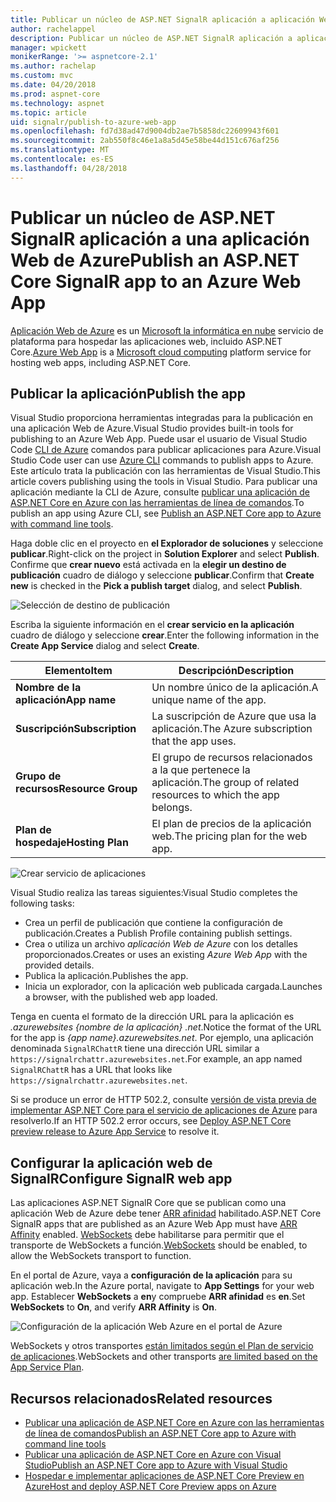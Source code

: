 ```yaml
---
title: Publicar un núcleo de ASP.NET SignalR aplicación a aplicación Web de Azure
author: rachelappel
description: Publicar un núcleo de ASP.NET SignalR aplicación a aplicación Web de Azure
manager: wpickett
monikerRange: '>= aspnetcore-2.1'
ms.author: rachelap
ms.custom: mvc
ms.date: 04/20/2018
ms.prod: aspnet-core
ms.technology: aspnet
ms.topic: article
uid: signalr/publish-to-azure-web-app
ms.openlocfilehash: fd7d38ad47d9004db2ae7b5858dc22609943f601
ms.sourcegitcommit: 2ab550f8c46e1a8a5d45e58be44d151c676af256
ms.translationtype: MT
ms.contentlocale: es-ES
ms.lasthandoff: 04/28/2018
---
```

# <a name="publish-an-aspnet-core-signalr-app-to-an-azure-web-app"></a><span data-ttu-id="13c22-103">Publicar un núcleo de ASP.NET SignalR aplicación a una aplicación Web de Azure</span><span class="sxs-lookup"><span data-stu-id="13c22-103">Publish an ASP.NET Core SignalR app to an Azure Web App</span></span>

<span data-ttu-id="13c22-104">[Aplicación Web de Azure](/azure/app-service/app-service-web-overview) es un [Microsoft la informática en nube](https://azure.microsoft.com/) servicio de plataforma para hospedar las aplicaciones web, incluido ASP.NET Core.</span><span class="sxs-lookup"><span data-stu-id="13c22-104">[Azure Web App](/azure/app-service/app-service-web-overview) is a [Microsoft cloud computing](https://azure.microsoft.com/) platform service for hosting web apps, including ASP.NET Core.</span></span>

## <a name="publish-the-app"></a><span data-ttu-id="13c22-105">Publicar la aplicación</span><span class="sxs-lookup"><span data-stu-id="13c22-105">Publish the app</span></span>

<span data-ttu-id="13c22-106">Visual Studio proporciona herramientas integradas para la publicación en una aplicación Web de Azure.</span><span class="sxs-lookup"><span data-stu-id="13c22-106">Visual Studio provides built-in tools for publishing to an Azure Web App.</span></span> <span data-ttu-id="13c22-107">Puede usar el usuario de Visual Studio Code [CLI de Azure](/cli/azure) comandos para publicar aplicaciones para Azure.</span><span class="sxs-lookup"><span data-stu-id="13c22-107">Visual Studio Code user can use [Azure CLI](/cli/azure) commands to publish apps to Azure.</span></span> <span data-ttu-id="13c22-108">Este artículo trata la publicación con las herramientas de Visual Studio.</span><span class="sxs-lookup"><span data-stu-id="13c22-108">This article covers publishing using the tools in Visual Studio.</span></span> <span data-ttu-id="13c22-109">Para publicar una aplicación mediante la CLI de Azure, consulte [publicar una aplicación de ASP.NET Core en Azure con las herramientas de línea de comandos](xref:tutorials/publish-to-azure-webapp-using-cli).</span><span class="sxs-lookup"><span data-stu-id="13c22-109">To publish an app using Azure CLI, see [Publish an ASP.NET Core app to Azure with command line tools](xref:tutorials/publish-to-azure-webapp-using-cli).</span></span>

<span data-ttu-id="13c22-110">Haga doble clic en el proyecto en **el Explorador de soluciones** y seleccione **publicar**.</span><span class="sxs-lookup"><span data-stu-id="13c22-110">Right-click on the project in **Solution Explorer** and select **Publish**.</span></span> <span data-ttu-id="13c22-111">Confirme que **crear nuevo** está activada en la **elegir un destino de publicación** cuadro de diálogo y seleccione **publicar**.</span><span class="sxs-lookup"><span data-stu-id="13c22-111">Confirm that **Create new** is checked in the **Pick a publish target** dialog, and select **Publish**.</span></span>

![Selección de destino de publicación](publish-to-azure-web-app/_static/pick-publish-target-dialog.png)

<span data-ttu-id="13c22-113">Escriba la siguiente información en el **crear servicio en la aplicación** cuadro de diálogo y seleccione **crear**.</span><span class="sxs-lookup"><span data-stu-id="13c22-113">Enter the following information in the **Create App Service** dialog and select **Create**.</span></span>

| <span data-ttu-id="13c22-114">Elemento</span><span class="sxs-lookup"><span data-stu-id="13c22-114">Item</span></span> | <span data-ttu-id="13c22-115">Descripción</span><span class="sxs-lookup"><span data-stu-id="13c22-115">Description</span></span> |
| ---- | ----------- |
| <span data-ttu-id="13c22-116">**Nombre de la aplicación**</span><span class="sxs-lookup"><span data-stu-id="13c22-116">**App name**</span></span> | <span data-ttu-id="13c22-117">Un nombre único de la aplicación.</span><span class="sxs-lookup"><span data-stu-id="13c22-117">A unique name of the app.</span></span> |
| <span data-ttu-id="13c22-118">**Suscripción**</span><span class="sxs-lookup"><span data-stu-id="13c22-118">**Subscription**</span></span> | <span data-ttu-id="13c22-119">La suscripción de Azure que usa la aplicación.</span><span class="sxs-lookup"><span data-stu-id="13c22-119">The Azure subscription that the app uses.</span></span> |
| <span data-ttu-id="13c22-120">**Grupo de recursos**</span><span class="sxs-lookup"><span data-stu-id="13c22-120">**Resource Group**</span></span> | <span data-ttu-id="13c22-121">El grupo de recursos relacionados a la que pertenece la aplicación.</span><span class="sxs-lookup"><span data-stu-id="13c22-121">The group of related resources to which the app belongs.</span></span>  |
| <span data-ttu-id="13c22-122">**Plan de hospedaje**</span><span class="sxs-lookup"><span data-stu-id="13c22-122">**Hosting Plan**</span></span> | <span data-ttu-id="13c22-123">El plan de precios de la aplicación web.</span><span class="sxs-lookup"><span data-stu-id="13c22-123">The pricing plan for the web app.</span></span> |

![Crear servicio de aplicaciones](publish-to-azure-web-app/_static/create-app-service-dialog.png)

<span data-ttu-id="13c22-125">Visual Studio realiza las tareas siguientes:</span><span class="sxs-lookup"><span data-stu-id="13c22-125">Visual Studio completes the following tasks:</span></span>

* <span data-ttu-id="13c22-126">Crea un perfil de publicación que contiene la configuración de publicación.</span><span class="sxs-lookup"><span data-stu-id="13c22-126">Creates a Publish Profile containing publish settings.</span></span>
* <span data-ttu-id="13c22-127">Crea o utiliza un archivo *aplicación Web de Azure* con los detalles proporcionados.</span><span class="sxs-lookup"><span data-stu-id="13c22-127">Creates or uses an existing *Azure Web App* with the provided details.</span></span>
* <span data-ttu-id="13c22-128">Publica la aplicación.</span><span class="sxs-lookup"><span data-stu-id="13c22-128">Publishes the app.</span></span>
* <span data-ttu-id="13c22-129">Inicia un explorador, con la aplicación web publicada cargada.</span><span class="sxs-lookup"><span data-stu-id="13c22-129">Launches a browser, with the published web app loaded.</span></span>

<span data-ttu-id="13c22-130">Tenga en cuenta el formato de la dirección URL para la aplicación es *.azurewebsites {nombre de la aplicación} .net*.</span><span class="sxs-lookup"><span data-stu-id="13c22-130">Notice the format of the URL for the app is *{app name}.azurewebsites.net*.</span></span> <span data-ttu-id="13c22-131">Por ejemplo, una aplicación denominada `SignalRChattR` tiene una dirección URL similar a `https://signalrchattr.azurewebsites.net`.</span><span class="sxs-lookup"><span data-stu-id="13c22-131">For example, an app named `SignalRChattR` has a URL that looks like `https://signalrchattr.azurewebsites.net`.</span></span>

<span data-ttu-id="13c22-132">Si se produce un error de HTTP 502.2, consulte [versión de vista previa de implementar ASP.NET Core para el servicio de aplicaciones de Azure](xref:host-and-deploy/azure-apps/index) para resolverlo.</span><span class="sxs-lookup"><span data-stu-id="13c22-132">If an HTTP 502.2 error occurs, see [Deploy ASP.NET Core preview release to Azure App Service](xref:host-and-deploy/azure-apps/index) to resolve it.</span></span>

## <a name="configure-signalr-web-app"></a><span data-ttu-id="13c22-133">Configurar la aplicación web de SignalR</span><span class="sxs-lookup"><span data-stu-id="13c22-133">Configure SignalR web app</span></span>

<span data-ttu-id="13c22-134">Las aplicaciones ASP.NET SignalR Core que se publican como una aplicación Web de Azure debe tener [ARR afinidad](https://en.wikipedia.org/wiki/Application_Request_Routing) habilitado.</span><span class="sxs-lookup"><span data-stu-id="13c22-134">ASP.NET Core SignalR apps that are published as an Azure Web App must have [ARR Affinity](https://en.wikipedia.org/wiki/Application_Request_Routing) enabled.</span></span> <span data-ttu-id="13c22-135">[WebSockets](xref:fundamentals/websockets) debe habilitarse para permitir que el transporte de WebSockets a función.</span><span class="sxs-lookup"><span data-stu-id="13c22-135">[WebSockets](xref:fundamentals/websockets) should be enabled, to allow the WebSockets transport to function.</span></span>

<span data-ttu-id="13c22-136">En el portal de Azure, vaya a **configuración de la aplicación** para su aplicación web.</span><span class="sxs-lookup"><span data-stu-id="13c22-136">In the Azure portal, navigate to **App Settings** for your web app.</span></span> <span data-ttu-id="13c22-137">Establecer **WebSockets** a **en**y compruebe **ARR afinidad** es **en**.</span><span class="sxs-lookup"><span data-stu-id="13c22-137">Set **WebSockets** to **On**, and verify **ARR Affinity** is **On**.</span></span>

![Configuración de la aplicación Web Azure en el portal de Azure](publish-to-azure-web-app/_static/azure-web-app-settings.png)

 <span data-ttu-id="13c22-139">WebSockets y otros transportes [están limitados según el Plan de servicio de aplicaciones](/azure/azure-subscription-service-limits#app-service-limits).</span><span class="sxs-lookup"><span data-stu-id="13c22-139">WebSockets and other transports [are limited based on the App Service Plan](/azure/azure-subscription-service-limits#app-service-limits).</span></span>

## <a name="related-resources"></a><span data-ttu-id="13c22-140">Recursos relacionados</span><span class="sxs-lookup"><span data-stu-id="13c22-140">Related resources</span></span>

* [<span data-ttu-id="13c22-141">Publicar una aplicación de ASP.NET Core en Azure con las herramientas de línea de comandos</span><span class="sxs-lookup"><span data-stu-id="13c22-141">Publish an ASP.NET Core app to Azure with command line tools</span></span>](xref:tutorials/publish-to-azure-webapp-using-cli?tabs=windows)
* [<span data-ttu-id="13c22-142">Publicar una aplicación de ASP.NET Core en Azure con Visual Studio</span><span class="sxs-lookup"><span data-stu-id="13c22-142">Publish an ASP.NET Core app to Azure with Visual Studio</span></span>](xref:tutorials/publish-to-azure-webapp-using-vs)
* [<span data-ttu-id="13c22-143">Hospedar e implementar aplicaciones de ASP.NET Core Preview en Azure</span><span class="sxs-lookup"><span data-stu-id="13c22-143">Host and deploy ASP.NET Core Preview apps on Azure</span></span>](xref:host-and-deploy/azure-apps/index#deploy-aspnet-core-preview-release-to-azure-app-service)
